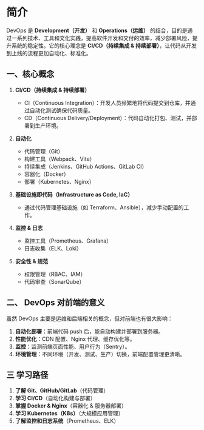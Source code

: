 # 简介

DevOps 是 **Development（开发）** 和 **Operations（运维）** 的结合，目的是通过一系列技术、工具和文化实践，提高软件开发和交付的效率，减少部署风险，提升系统的稳定性。它的核心理念是 **CI/CD（持续集成 & 持续部署）**，让代码从开发到上线的流程更加自动化、标准化。


## 一、核心概念
1. **CI/CD（持续集成 & 持续部署）**  
   - CI（Continuous Integration）：开发人员频繁地将代码提交到仓库，并通过自动化测试确保代码质量。  
   - CD（Continuous Delivery/Deployment）：代码自动化打包、测试，并部署到生产环境。

2. **自动化**  
   - 代码管理（Git）
   - 构建工具（Webpack、Vite）
   - 持续集成（Jenkins、GitHub Actions、GitLab CI）
   - 容器化（Docker）
   - 部署（Kubernetes、Nginx）

3. **基础设施即代码（Infrastructure as Code, IaC）**  
   - 通过代码管理基础设施（如 Terraform、Ansible），减少手动配置的工作。

4. **监控 & 日志**  
   - 监控工具（Prometheus、Grafana）
   - 日志收集（ELK、Loki）

5. **安全性 & 规范**  
   - 权限管理（RBAC、IAM）
   - 代码审查（SonarQube）


## 二、 **DevOps 对前端的意义**
虽然 DevOps 主要是运维和后端相关的概念，但对前端也有很大影响：  
1. **自动化部署**：前端代码 push 后，能自动构建并部署到服务器。  
2.  **性能优化**：CDN 配置、Nginx 代理、缓存优化等。  
3. **监控**：监测前端页面性能、用户行为（Sentry）。  
4. **环境管理**：不同环境（开发、测试、生产）切换，前端配置管理更清晰。


## 三 **学习路径**
1. **了解 Git、GitHub/GitLab**（代码管理）  
2. **学习 CI/CD**（自动化构建与部署）  
3. **掌握 Docker & Nginx**（容器化 & 服务器部署）  
4. **学习 Kubernetes（K8s）**（大规模应用管理）  
5. **了解监控和日志系统**（Prometheus、ELK）
